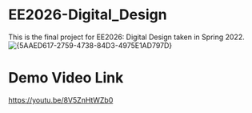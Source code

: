 # EE2026-Digital_Design
This is the final project for EE2026: Digital Design taken in Spring 2022. 
![{5AAED617-2759-4738-84D3-4975E1AD797D}](https://user-images.githubusercontent.com/93281166/161606299-dfce451d-4a60-464e-9336-3d2eab453f49.png)

# Demo Video Link
https://youtu.be/8V5ZnHtWZb0
